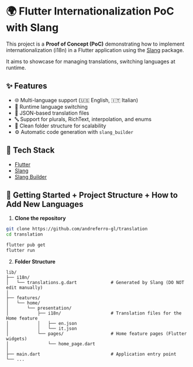 # 🌍 Flutter Internationalization PoC with Slang

This project is a **Proof of Concept (PoC)** demonstrating how to implement internationalization (i18n) in a Flutter application using the [Slang](https://pub.dev/packages/slang) package.

It aims to showcase for managing translations, switching languages at runtime.

## ✨ Features

- 🌐 Multi-language support (🇺🇸 English, 🇮🇹 Italian)
- 🔁 Runtime language switching
- 📁 JSON-based translation files
- 🔤 Support for plurals, RichText, interpolation, and enums
- 🧼 Clean folder structure for scalability
- ⚙️ Automatic code generation with `slang_builder`

## 🧰 Tech Stack

- [Flutter](https://flutter.dev/)
- [Slang](https://pub.dev/packages/slang)
- [Slang Builder](https://pub.dev/packages/slang_builder)

## 🚀 Getting Started + Project Structure + How to Add New Languages

1. **Clone the repository**

```bash
git clone https://github.com/andreferro-gl/translation
cd translation

flutter pub get
flutter run
```

2. **Folder Structure**

```text
lib/
├── i18n/
│   └── translations.g.dart             # Generated by Slang (DO NOT edit manually)
│
├── features/
│   └── home/
│       └── presentation/
│           ├── i18n/                   # Translation files for the Home feature
│           │   ├── en.json
│           │   └── it.json
│           └── pages/                  # Home feature pages (Flutter widgets)
│               └── home_page.dart
│
├── main.dart                           # Application entry point
└── ...




